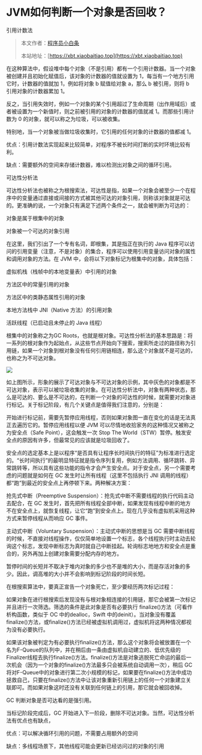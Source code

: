 # JVM如何判断一个对象是否回收？

引用计数法

> 本文作者：[程序员小白条](https://github.com/luoye6)
>
> 本站地址：[https://xbt.xiaobaitiao.top](https://xbt.xiaobaitiao.top)
>
在这种算法中，假设堆中每个对象（不是引用）都有一个引用计数器。当一个对象被创建并且初始化赋值后，该对象的计数器的值就设置为 1，每当有一个地方引用它时，计数器的值就加 1，例如将对象 b 赋值给对象 a，那么 b 被引用，则将 b 引用对象的计数器累加 1。



反之，当引用失效时，例如一个对象的某个引用超过了生命周期（出作用域后）或者被设置为一个新值时，则之前被引用的对象的计数器的值就减 1。而那些引用计数为 0 的对象，就可以称之为垃圾，可以被收集。



特别地，当一个对象被当做垃圾收集时，它引用的任何对象的计数器的值都减 1。



优点：引用计数法实现起来比较简单，对程序不被长时间打断的实时环境比较有利。

缺点：需要额外的空间来存储计数器，难以检测出对象之间的循环引用。

可达性分析法

可达性分析法也被称之为根搜索法，可达性是指，如果一个对象会被至少一个在程序中的变量通过直接或间接的方式被其他可达的对象引用，则称该对象就是可达的。更准确的说，一个对象只有满足下述两个条件之一，就会被判断为可达的：



对象是属于根集中的对象

对象被一个可达的对象引用

在这里，我们引出了一个专有名词，即根集，其是指正在执行的 Java 程序可以访问的引用变量（注意，不是对象）的集合，程序可以使用引用变量访问对象的属性和调用对象的方法。在 JVM 中，会将以下对象标记为根集中的对象，具体包括：



虚拟机栈（栈帧中的本地变量表）中引用的对象

方法区中的常量引用的对象

方法区中的类静态属性引用的对象

本地方法栈中 JNI（Native 方法）的引用对象

活跃线程（已启动且未停止的 Java 线程）

根集中的对象称之为GC Roots，也就是根对象。可达性分析法的基本思路是：将一系列的根对象作为起始点，从这些节点开始向下搜索，搜索所走过的路径称为引用链，如果一个对象到根对象没有任何引用链相连，那么这个对象就不是可达的，也称之为不可达对象。

![](https://pic.yupi.icu/5563/202507271247780.png)



如上图所示，形象的展示了可达对象与不可达对象的示例，其中灰色的对象都是不可达对象，表示可以被垃圾收集的对象。在可达性分析法中，对象有两种状态，那么是可达的、要么是不可达的，在判断一个对象的可达性的时候，就需要对对象进行标记。关于标记阶段，有几个关键点是值得我们注意的，分别是：



开始进行标记前，需要先暂停应用线程，否则如果对象图一直在变化的话是无法真正去遍历它的。暂停应用线程以便 JVM 可以尽情地收拾家务的这种情况又被称之为安全点（Safe Point），这会触发一次 Stop The World（STW）暂停。触发安全点的原因有许多，但最常见的应该就是垃圾回收了。

安全点的选定基本上是以程序“是否具有让程序长时间执行的特征”为标准进行选定的。“长时间执行”的最明显特征就是指令序列复用，例如方法调用、循环跳转、异常跳转等，所以具有这些功能的指令才会产生安全点。对于安全点，另一个需要考虑的问题就是如何在 GC 发生时让所有线程（这里不包括执行 JNI 调用的线程）都“跑”到最近的安全点上再停顿下来。两种解决方案：

抢先式中断（Preemptive Suspension）：抢先式中断不需要线程的执行代码主动去配合，在 GC 发生时，首先把所有线程全部中断，如果发现有线程中断的地方不在安全点上，就恢复线程，让它“跑”到安全点上。现在几乎没有虚拟机采用这种方式来暂停线程从而响应 GC 事件。

主动式中断（Voluntary Suspension）：主动式中断的思想是当 GC 需要中断线程的时候，不直接对线程操作，仅仅简单地设置一个标志，各个线程执行时主动去轮询这个标志，发现中断标志为真时就自己中断挂起。轮询标志地地方和安全点是重合的，另外再加上创建对象需要分配内存的地方。

暂停时间的长短并不取决于堆内对象的多少也不是堆的大小，而是存活对象的多少。因此，调高堆的大小并不会影响到标记阶段的时间长短。

在根搜索算法中，要真正宣告一个对象死亡，至少要经历两次标记过程：

如果对象在进行根搜索后发现没有与根对象相连接的引用链，那它会被第一次标记并且进行一次筛选。筛选的条件是此对象是否有必要执行 finalize()方法（可看作析构函数，类似于 OC 中的dealloc，Swift 中的deinit）。当对象没有覆盖finalize()方法，或finalize()方法已经被虚拟机调用过，虚拟机将这两种情况都视为没有必要执行。

如果该对象被判定为有必要执行finalize()方法，那么这个对象将会被放置在一个名为F-Queue的队列中，并在稍后由一条由虚拟机自动建立的、低优先级的Finalizer线程去执行finalize()方法。finalize()方法是对象逃脱死亡命运的最后一次机会（因为一个对象的finalize()方法最多只会被系统自动调用一次），稍后 GC 将对F-Queue中的对象进行第二次小规模的标记，如果要在finalize()方法中成功拯救自己，只要在finalize()方法中让该对象重新引用链上的任何一个对象建立关联即可。而如果对象这时还没有关联到任何链上的引用，那它就会被回收掉。

GC 判断对象是否可达看的是强引用。

当标记阶段完成后，GC 开始进入下一阶段，删除不可达对象。当然，可达性分析法有优点也有缺点，



优点：可以解决循环引用的问题，不需要占用额外的空间

缺点：多线程场景下，其他线程可能会更新已经访问过的对象的引用

